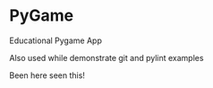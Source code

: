 # PyGame
Educational Pygame App

Also used while demonstrate git and pylint examples

Been here seen this!
